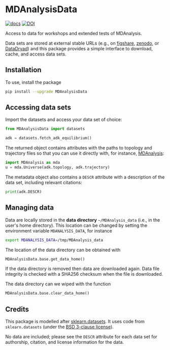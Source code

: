 # MDAnalysisData

[![docs](https://img.shields.io/badge/docs-latest-brightgreen.svg)](https://www.mdanalysis.org/MDAnalysisData/)
[![DOI](https://zenodo.org/badge/147885122.svg)](https://zenodo.org/badge/latestdoi/147885122)

Access to data for workshops and extended tests of MDAnalysis.

Data sets are stored at external stable URLs (e.g., on
[figshare](https://figshare.com/), [zenodo](https://zenodo.org/), or
[DataDryad](https://www.datadryad.org/)) and this package provides a
simple interface to download, cache, and access data sets.

## Installation

To use, install the package
```bash
pip install --upgrade MDAnalysisData
```


## Accessing data sets 

Import the datasets and access your data set of choice:
```python
from MDAnalysisData import datasets

adk = datasets.fetch_adk_equilibrium()
```


The returned object contains attributes with the paths to topology and
trajectory files so that you can use it directly with, for instance, [MDAnalysis](https://www.mdanalysis.org):
```python
import MDAnalysis as mda
u = mda.Universe(adk.topology, adk.trajectory)
```

The metadata object also contains a `DESCR` attribute with a
description of the data set, including relevant citations:
```python
print(adk.DESCR)
```

## Managing data

Data are locally stored in the **data directory** `~/MDAnalysis_data`
(i.e., in the user's home directory). This location can be changed by
setting the environment variable `MDANALYSIS_DATA`, for instance
```bash
export MDANALYSIS_DATA=/tmp/MDAnalysis_data
```

The location of the data directory can be obtained with
```python
MDAnalysisData.base.get_data_home()
```

If the data directory is removed then data are downloaded again. Data
file integrity is checked with a SHA256 checksum when the file is
downloaded.

The data directory can we wiped with the function
```python
MDAnalysisData.base.clear_data_home()
```



## Credits

This package is modelled after
[sklearn.datasets](http://scikit-learn.org/stable/modules/classes.html#module-sklearn.datasets). It
uses code from `sklearn.datasets` (under the [BSD 3-clause
license](https://github.com/scikit-learn/scikit-learn/blob/master/COPYING)).

No data are included; please see the `DESCR` attribute for each data
set for authorship, citation, and license information for the data.


